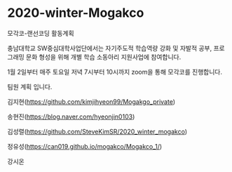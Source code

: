 # 2020-winter-Mogakco
모각코-랜선코딩 활동계획

충남대학교 SW중심대학사업단에서는 자기주도적 학습역량 강화 및 자발적 공부, 프로그래밍 문화 형성을 위해 개별 학습 소동아리 지원사업에 참여합니다.

1월 2일부터 매주 토요일 저녁 7시부터 10시까지 zoom을 통해 모각코를 진행합니다.

팀원 계획 입니다.

김지현(https://github.com/kimjihyeon99/Mogakgo_private)

송현진(https://blog.naver.com/hyeonjin0103)

김성렬(https://github.com/SteveKimSR/2020_winter_mogakco)

정유성(https://can019.github.io/mogakco/Mogakco_1/)

강시온
